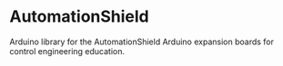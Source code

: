 # AutomationShield
Arduino library for the AutomationShield Arduino expansion boards for control engineering education.
